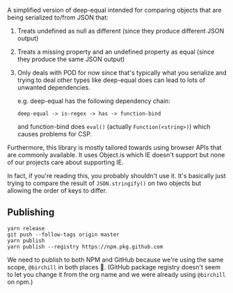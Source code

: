 A simplified version of deep-equal intended for comparing objects that are being
serialized to/from JSON that:

1.  Treats undefined as null as different
    (since they produce different JSON output)

2.  Treats a missing property and an undefined property as equal
    (since they produce the same JSON output)

3.  Only deals with POD for now since that's typically what you serialize and
    trying to deal other types like deep-equal does can lead to lots of unwanted
    dependencies.

    e.g. deep-equal has the following dependency chain:

        deep-equal -> is-regex -> has -> function-bind

    and function-bind does `eval()` (actually `Function(<string>)`) which causes
    problems for CSP.

Furthermore, this library is mostly tailored towards using browser APIs that are
commonly available. It uses Object.is which IE doesn't support but none of our
projects care about supporting IE.

In fact, if you're reading this, you probably shouldn't use it. It's basically
just trying to compare the result of `JSON.stringify()` on two objects but
allowing the order of keys to differ.

## Publishing

```
yarn release
git push --follow-tags origin master
yarn publish
yarn publish --registry https://npm.pkg.github.com
```

We need to publish to both NPM and GitHub because we're using the same scope,
`@birchill` in both places 🤦. (GitHub package registry doesn't seem to let you
change it from the org name and we were already using `@birchill` on npm.)
